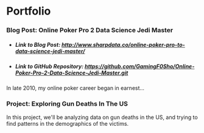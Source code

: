 # Portfolio

### Blog Post: Online Poker Pro 2 Data Science Jedi Master
- ##### *Link to Blog Post: http://www.sharpdata.co/online-poker-pro-to-data-science-jedi-master/*
- ##### *Link to GitHub Repository: https://github.com/GamingF0Sho/Online-Poker-Pro-2-Data-Science-Jedi-Master.git*
In late 2010, my online poker career began in earnest...


### Project: Exploring Gun Deaths In The US
In this project, we'll be analyzing data on gun deaths in the US, and trying to find patterns in the demographics of the victims.
